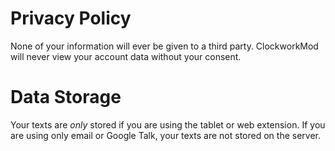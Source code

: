 # Privacy Policy

None of your information will ever be given to a third party. ClockworkMod will never view your account data without your consent.

# Data Storage

Your texts are *only* stored if you are using the tablet or web extension. If you are using only email or Google Talk, your texts are not stored on the server.
